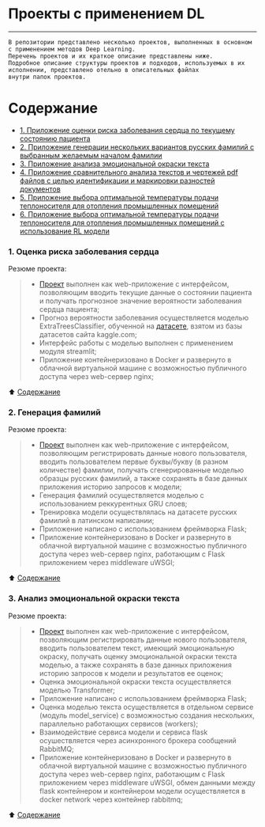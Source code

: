 # **Проекты с применением DL**
___________________________________________________________________________

```
В репозитории представлено несколько проектов, выполненных в основном с применением методов Deep Learning.
Перечень проектов и их краткое описание представлены ниже.
Подробное описание структуры проектов и подходов, используемых в их исполнении, представлено отельно в описательных файлах
внутри папок проектов.
```
# Содержание <a name="content"></a>

- [1. Приложение оценки риска заболевания сердца по текущему состоянию пациента](#heart)
- [2. Приложение генерации нескольких вариантов русских фамилий с выбранным желаемым началом фамилии](#surnames)
- [3. Приложение анализа эмоциональной окраски текста](#sentiments)
- [4. Приложение сравнительного анализа текстов и чертежей pdf файлов с целью идентификации и маркировки разностей документов](#pictures)
- [5. Приложение выбора оптимальной температуры подачи теплоносителя для отопления промышленных помещений](#heat)
- [6. Приложение выбора оптимальной температуры подачи теплоносителя для отопления промышленных помещений с использование RL модели](#heatRL)



### **1. Оценка риска заболевания сердца** <a name="heart"></a>

Резюме проекта:
> - [Проект](https://github.com/SunnFunn/ML_rep/tree/master/heart) выполнен как web-приложение с интерфейсом, позволяющим вводить текущие данные о состоянии пациента и получать прогнозное значение вероятности заболевания сердца пациента;
> - Прогноз вероятности заболевания осуществляется моделью ExtraTreesClassifier, обученной на [датасете](https://www.kaggle.com/datasets/johnsmith88/heart-disease-dataset), взятом из базы датасетов сайта kaggle.com;
> - Интерфейс работы с моделью выполнен с применением модуля streamlit;
> - Приложение контейнеризовано в Docker и развернуто в облачной виртуальной машине с возможностью публичного доступа через web-сервер nginx;

:arrow_up: [Содержание](#content)

### **2. Генерация фамилий** <a name="surnames"></a>

Резюме проекта:
> - [Проект](https://github.com/SunnFunn/ML_rep/tree/master/surnames) выполнен как web-приложение с интерфейсом, позволяющим регистрировать данные нового пользователя, вводить пользователем первые буквы/букву (в разном количестве) фамилии, получать сгенерированные моделью образцы русских фамилий, а также сохранять в базе данных приложения историю запросов к модели;
> - Генерация фамилий осуществляется моделью с использованием реккурентных GRU слоев;
> - Тренировка модели осуществлялась на датасете русских фамилий в латинском написании;
> - Приложение написано с использованием фреймворка Flask;
> - Приложение контейнеризовано в Docker и развернуто в облачной виртуальной машине с возможностью публичного доступа через web-сервер nginx, работающим с Flask приложением через middleware uWSGI;

:arrow_up: [Содержание](#content)

### **3. Анализ эмоциональной окраски текста** <a name="sentiments"></a>

Резюме проекта:
> - [Проект](https://github.com/SunnFunn/ML_rep/tree/master/sentiment_classification) выполнен как web-приложение с интерфейсом, позволяющим регистрировать данные нового пользователя, вводить пользователем текст, имеющий эмоциональную окраску, получать оценку эмоциональной окраски текста моделью, а также сохранять в базе данных приложения историю запросов к модели и результатов ее оценок;
> - Оценка эмоциональной окраски текста осуществляется моделью Transformer;
> - Приложение написано с использованием фреймворка Flask;
> - Оценка моделью текста осуществляется в отдельном сервисе (модуль model_service) с возможностью создания нескольких, параллельно работающих сервисов (workers);
> - Взаимодействие сервиса модели и сервиса flask осушествляется через асинхронного брокера сообщений RabbitMQ;
> - Приложение контейнеризовано в Docker и развернуто в облачной виртуальной машине с возможностью публичного доступа через web-сервер nginx, работающим с Flask приложением через middleware uWSGI, обмен данными между flask контейнером и контейнером модели осуществляется в docker network через контейнер rabbitmq;

:arrow_up: [Содержание](#content)
